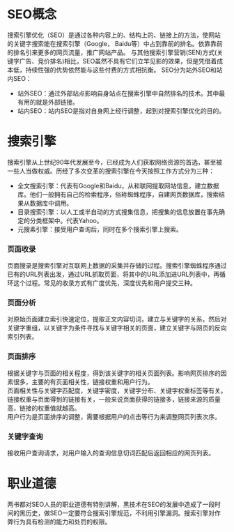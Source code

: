 # SEO概念
搜索引擎优化（SEO）是通过各种内容上的、结构上的、链接上的方法，使网站的关键字搜索能在搜索引擎（Google， Baidu等）中占到靠前的排名。依靠靠前的排名引来更多的网页流量，推广网站产品。   与其他搜索引擎营销(SEN)方式(关键字广告、竞价排名)相比，SEO虽然不具有它们立竿见影的效果，但是凭借着成本低，持续性强的优势依然能与这些付费的方式相抗衡。
SEO分为站外SEO和站内SEO：
* 站外SEO：通过外部站点影响自身站点在搜索引擎中自然排名的技术。其中最有用的就是外部链接。
* 站内SEO：站内SEO是指对自身网上经行调整，起到对搜索引擎优化的目的。

# 搜索引擎
搜索引擎从上世纪90年代发展至今，已经成为人们获取网络资源的首选，甚至被一些人当做权威。历经了多次变革的搜索引擎在今天按照工作方式分为三种：
* 全文搜索引擎：代表有Google和Baidu，从和联网提取网站信息，建立数据库。他们一般拥有自己的检索程序，俗称蜘蛛程序，自建网页数据库，搜索结果从数据库中调用。
* 目录搜索引擎：以人工或半自动的方式搜集信息，把搜集的信息放置在事先确定的分类框架中。代表Yahoo。
* 元搜素引擎：接受用户查询后，同时在多个搜索引擎上搜索。

### 页面收录
页面搜录是搜索引擎对互联网上数据的采集并存储的过程。搜索引擎蜘蛛程序通过已有的URL列表出发，通过URL抓取页面，将其中的URL添加进URL列表中，再循环这个过程。常见的收录方式有广度优先，深度优先和用户提交三种。
### 页面分析
对原始页面建立索引快速定位，提取正文内容切词，建立与关键字的关系，然后对关键字重组，以关键字为条件寻找与关键字相关的页面，建立关键字与网页的反向索引列表。
### 页面排序
根据关键字与页面的相关程度，得到该关键字的相关页面列表。影响网页排序的因素很多，主要的有页面相关性，链接权重和用户行为。  
页面相关性与关键字匹配度，关键字密度，关键字分布、关键字权重标签等有关。  
链接权重与页面得到的链接有关，一般来说页面获得的链接多，链接来源的质量高，链接的权重值就越高。   
用户行为是页面排序的调整，需要根据用户的点击等行为来调整网页列表次序。
### 关键字查询
接收用户查询请求，对用户输入的查询信息切词匹配后返回相应的网页列表。
# 职业道德
两书都对SEO人员的职业道德有特别讲解，黑技术在SEO的发展中造成了一段时间的黑历史，做SEO一定要符合搜索引擎规范，不利用引擎漏洞。搜索引擎对作弊行为具有检测的能力和处罚的权限。
